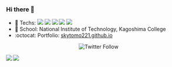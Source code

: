 ### Hi there 👋

<p align='right'>
  <!--<a href="#"><img src="https://visitor-badge.glitch.me/badge?page_id=skytomo221.skytomo221"></a>-->
</p>

- 🔨 Techs: <img src="https://img.shields.io/badge/-C-A8B9CC.svg?logo=C&style=popout-square&logoColor=white"> <img src="https://img.shields.io/badge/-C%20Sharp-239120.svg?logo=C%20sharp&style=popout-square&logoColor=white"> <img src="https://img.shields.io/badge/-Java-007396.svg?logo=java&style=popout-square&logoColor=white"> <img src="https://img.shields.io/badge/-Python-3776AB.svg?logo=python&style=popout-square&logoColor=white"> <img src="https://img.shields.io/badge/-Ruby-CC342D.svg?logo=ruby&style=popout-square&logoColor=white">
- 🏫 School: National Institute of Technology, Kagoshima College
- :octocat: Portfolio: [skytomo221.github.io](https://skytomo221.github.io/)

<p align='center'>
  <img alt="Twitter Follow" src="https://img.shields.io/twitter/follow/skytomo221?color=1DA1F2&logo=Twitter&style=for-the-badge">
</p>

<img align="left" src="https://github-readme-stats.vercel.app/api/top-langs/?username=skytomo221" />
<img align="left" src="https://github-readme-stats.vercel.app/api?username=skytomo221">
